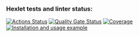 ### Hexlet tests and linter status:
[![Actions Status](https://github.com/altwazar/go-project-244/actions/workflows/hexlet-check.yml/badge.svg)](https://github.com/altwazar/go-project-244/actions)
[![Quality Gate Status](https://sonarcloud.io/api/project_badges/measure?project=altwazar_go-project-244&metric=alert_status)](https://sonarcloud.io/summary/new_code?id=altwazar_go-project-244)
[![Coverage](https://sonarcloud.io/api/project_badges/measure?project=altwazar_go-project-244&metric=coverage)](https://sonarcloud.io/summary/new_code?id=altwazar_go-project-244)
[![Installation and usage example](https://asciinema.org/a/w46fl2Vlz0epqvZnISOkHb4vX.svg)](https://asciinema.org/a/w46fl2Vlz0epqvZnISOkHb4vX)
